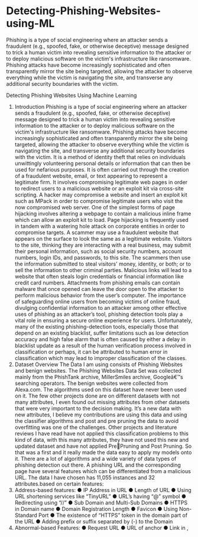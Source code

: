 # Detecting-Phishing-Websites-using-ML

Phishing is a type of social engineering where an attacker sends a fraudulent (e.g., spoofed, fake, 
or otherwise deceptive) message designed to trick a human victim into revealing sensitive 
information to the attacker or to deploy malicious software on the victim's infrastructure like 
ransomware. Phishing attacks have become increasingly sophisticated and often transparently 
mirror the site being targeted, allowing the attacker to observe everything while the victim is 
navigating the site, and transverse any additional security boundaries with the victim.


 Detecting Phishing Websites Using Machine Learning
1. Introduction
Phishing is a type of social engineering where an attacker sends a fraudulent (e.g., spoofed, fake, 
or otherwise deceptive) message designed to trick a human victim into revealing sensitive 
information to the attacker or to deploy malicious software on the victim's infrastructure like 
ransomware. Phishing attacks have become increasingly sophisticated and often transparently 
mirror the site being targeted, allowing the attacker to observe everything while the victim is 
navigating the site, and transverse any additional security boundaries with the victim.
It is a method of identity theft that relies on individuals unwittingly volunteering personal details 
or information that can then be used for nefarious purposes. It is often carried out through the 
creation of a fraudulent website, email, or text appearing to represent a legitimate firm.
It involves compromising legitimate web pages in order to redirect users to a malicious website 
or an exploit kit via cross-site scripting. A hacker may compromise a website and insert an 
exploit kit such as MPack in order to compromise legitimate users who visit the now 
compromised web server. One of the simplest forms of page hijacking involves altering a 
webpage to contain a malicious inline frame which can allow an exploit kit to load. Page 
hijacking is frequently used in tandem with a watering hole attack on corporate entities in order 
to compromise targets.
A scammer may use a fraudulent website that appears on the surface to look the same as a 
legitimate website. Visitors to the site, thinking they are interacting with a real business, may 
submit their personal information, such as social security numbers, account numbers, login IDs, 
and passwords, to this site. The scammers then use the information submitted to steal visitors' 
money, identity, or both; or to sell the information to other criminal parties.
Malicious links will lead to a website that often steals login credentials or financial information 
like credit card numbers. Attachments from phishing emails can contain malware that once 
opened can leave the door open to the attacker to perform malicious behavior from the user’s 
computer.
The importance of safeguarding online users from becoming victims of online fraud, divulging 
confidential information to an attacker among other effective uses of phishing as an attacker’s 
tool, phishing detection tools play a vital role in ensuring a secure online experience for users. 
Unfortunately, many of the existing phishing-detection tools, especially those that depend on an 
existing blacklist, suffer limitations such as low detection accuracy and high false alarm that is 
often caused by either a delay in blacklist update as a result of the human verification process 
involved in classification or perhaps, it can be attributed to human error in classification which 
may lead to improper classification of the classes.
2. Dataset Overview
The Data I am using consists of Phishing Websites and benign websites. The Phishing Websites 
Data Set was collected mainly from the PhishTank archive, MillerSmiles archive, Googleâ€™s 
searching operators. The benign websites were collected from Alexa.com.
The algorithms used on this dataset have never been used on it. The few other projects done are 
on different datasets with not many attributes, I even found out missing attributes from other 
datasets that were very important to the decision making. It’s a new data with new attributes, I 
believe my contributions are using this data and using the classifier algorithms and post and pre 
pruning the data to avoid overfitting was one of the challenges. Other projects and literature 
reviews I have read have not applied this classification problems to this kind of data, with this 
many attributes, they have not used this new and updated dataset and have not applied Pre￾Pruning and Post Pruning. So that was a first and it really made the data easy to apply my models 
onto it.
There are a lot of algorithms and a wide variety of data types of phishing detection out there. A 
phishing URL and the corresponding page have several features which can be differentiated from 
a malicious URL. The data I have chosen has 11,055 instances and 32 attributes.based on certain 
features: 
1. Address-based features:
● IP Address in URL
● Length of URL
● Using URL shortening services like 
“TinyURL”
● URL’s having “@” symbol
● Redirecting using “//”
● Sub Domain and Multi-Sub Domains
● HTTPS in Domain name
● Domain Registration Length
● Favicon
● Using Non-Standard Port
● The existence of “HTTPS” token in 
the domain part of the URL
● Adding prefix or suffix separated by 
(-) to the Domain
2. Abnormal-based Features:
● Request URL
● URL of anchor
● Link in <Meta>, <Script> and 
<Link> tags
● Server Form Handler (SFH)
● Submitting information to an email
● Abnormal URL
3. HTML and JavaScript-based features:
● Website Forwarding
● Status bar customization
● Disabling right-click
● Using pop-up window
● IFrame redirection
4. Domain-based features:
● Age of domain
● DNS record
● Website traffic
● PageRank
● Google index
● Number of links pointing to the 
page
● Statistical reports based feature
● There are in total 28 features that were selected from the dataset for this model.
3. Loading the Data
The first step is to load the data and see what the first few instances and some of the columns are
Figure 1: Loading the data
Figure 2: Loading the data output
4. Familiarizing with the Data
Now that we have loaded the data, we try to look into the data and get familiar with it. Gain 
information about the data, if it has any missing values; all the data types of the attributes are the 
same, and get the shape of the data. 
Information about the data and its attribute types.
Figure 3: Display info
Figure 4
The shape of the data:
Figure 5: Shape of the data
Displaying all the columns in the dataset
Figure 6: Shape of the data output
Displaying all attributes values data type to see if there are types that need to be changed.
Figure 7: Display dtypes
In this data all the values are of type int64 there are no categorical values that need to be 
changed.
5. Visualizing the Data
The next step is to visualize the data and see if there is a clear idea of what the information 
means by giving it visual context through maps or graphs. This makes it easier for us to 
comprehend and therefore makes it easier to identify trends, patterns, and outliers within large 
data sets. Plots and graphs like histograms and heatmaps are displayed to find how the data is 
distributed and how the features are related to each other.
● Histogram: Plotting the histogram of the data to summarise discrete or continuous data 
that are measured on an interval scale and to illustrate the major features of the 
distribution of the data in a convenient form.
Figure 8: Histogram
● Heatmap: Plotting the heatmap for the data to better visualize the volume of 
locations/events within a dataset and show relationships and correlation between the 
attributes.
Figure 9: Heatmap
6. Data Preprocessing and EDA
The next step is to clean and use data preprocessing techniques and transform the data to use it in 
the models. The data may have many irrelevant and missing parts. To handle it we need to find 
out if the dataset has missing values and noisy data; if it needs to be normalized or discretized; if 
the data needs to be reduced; or if there are any continuous variables.
Figure 10: Describe
We use “describe” here to see the count, mean, std, minimum values, quartiles (25%, 50%, 
75%), and maximum values for all the attributes. 
From this, we learned that most of the data is made of {-1,1} values except for “id” which is the 
number of instances, and we are gonna drop that attribute cause it has no significance to our ML 
learning model. 
Figure 11: Dropping Id
We dropped the “id” attribute and its values and assigned it to a new dataset variable, called 
“dataset1”.
Next, we check if the data has any null or missing values and we do that by:
Figure 12: isnull()
Output:
Figure 13: isnull() output
From the above figure, we can see the data doesn’t have any null or missing values. Now the 
data is ready to be trained.
7. Splitting the Data
Here we split the data into training and test data 80-20 for our models to use. We first assign the 
class “Result”, into a variable to compare when we apply the models, and then we drop the class 
from our variable that’s gonna be split into training and test data.
Figure 14:Splitting the data
We used train_test_split to split the dataset, while also shuffling the data, i.e the training and test 
data are randomly selected
Figure 15
We randomly assign the data into the train and test sets.
Output:
Figure 16
8. Machine Learning Models and Training Algorithm
This is a supervised machine learning task, so Classification and Regression are the options to 
use. This data set comes under a classification problem, as the input URL is classified as 
phishing or legitimate. The classification techniques considered to train the data are:
● Decision Tree Algorithm
● Random Forest Algorithm
● Support Vector Machine Algorithm
a. Decision Tree Algorithm
A Decision Tree is a supervised machine learning algorithm that can be used for both Regression 
and Classification problem statements. It divides the complete dataset into smaller subsets while 
at the same time an associated Decision Tree is incrementally developed. The data is 
continuously split according to a certain parameter. The tree can be explained by two entities, 
namely decision nodes and leaves. The leaves are the decisions or the final outcomes. And the 
decision nodes are where the data is split.
In a Decision Tree Algorithm, the first step is to split the data into training and test, which was 
already done above. Next step is to use the classifier algorithm on the training sets without any 
parameters and see the results.
Figure 17
Output:
Figure 18
Displayed are the confusion matrix and the classification report, which consists of accuracy, 
recall, f1-score, and support. 
The model’s accuracy on training data is 99% and the accuracy for the test data is 95.7%. By 
looking at this report it can be seen the model overfits for the data since the train data accuracy is 
bigger than the test data accuracy.
Next step is to apply pre pruning, to determine the maximum depth the tree can go, the minimum 
samples split, and the minimum samples leaf.
Pre Pruning:
Figure 19: Pre-Pruning
Output:
Figure 20: Pre-Pruning output
The Pre-Pruning result outputs the best values of max_depth, min_samples_leaf, and the 
min_samples_split. These are values set to stop the tree from overfitting. 
The Pre-Pruning accuracy score after putting the values from the above figure are:
Figure 21
Output:
Figure 22: max_depth
From the above figure, it is seen that the model has improved but still needs more values to 
improve the accuracy for the test data.
The next step is to post prune it and find the best ccp_alpha, Cost complexity pruning. Cost 
complexity pruning provides another option to control the size of a tree. In 
DecisionTreeClassifier, this pruning technique is parameterized by the cost complexity 
parameter, ccp_alpha. Greater values of ccp_alpha increase the number of nodes pruned.
To find the best value of ccp_alpha, it is required to plot the AUC-ROC score vs the alpha value 
to see where the accuracy is maximum for both training and test datas.
Figure 23: ccp_alpha
Output:
Figure 23: ccp_alpha to accuracy graph
From the above figure the maximum accuracy the model can reach is when the alpha value is at 
0.001. Now combining all the values gives us an output of:
Figure 24: ccp_alpha evaluation
Figure 25
Performance Evaluation:
Figure 26: Performance Evaluation
Now the accuracy for the test data is greater than the accuracy for the training data, which 
significantly increases the model’s capability of classifying new data.
Visualizing the tree:
Figure 27: Plotting the Decision Tree
Output:
Figure 28: Decision Tree
This is what the tree looks like, as it can be seen the maximum depth it has undergone is 10 and 
the root node in the tree looks like the figure below:
Figure 29: Root Node
The last step is to check the feature importance in the model:
Figure 30: Plotting Feature Importance
Output:
Figure 31: Feature Importance
b. Random Forest Algorithm
Random forest is a flexible, easy-to-use machine learning algorithm that produces, even without 
hyper-parameter tuning, a great result most of the time. It is also one of the most used 
algorithms, because of its simplicity and diversity (it can be used for both classification and 
regression tasks). It is a supervised learning algorithm. The "forest" it builds is an ensemble of 
decision trees, usually trained with the “bagging” method. The general idea of the bagging
method is that a combination of learning models increases the overall result.
The first step for Random Forest is to determine the best possible values of its parameters, i.e. 
n_estimators (This is the number of trees you want to build before taking the maximum voting or 
averages of predictions. A higher number of trees give you better performance but makes your 
code slower.), max_depth, and min_samples_leaf.
To determine the best value of n_estimators we use GridSearchCv to plot the AUC_Score with 
respect to n_estimators.
Figure 32: n_estimators
Output:
Figure 33: n_estimators to AUC-Score
The next step is to find out the best value for max_depth. That is also done using GridSearchCv 
in the following way:
Figure 34: max_depths
Figure 35: max_depths to AUC Score
Now that we know the best values for max_depth and n_estimator, we can use the Random 
Forest Classifier to use those values and predict the target values.
Figure 36: Random Forest Classifier
Figure 37
Performance Evaluation:
Figure 38: Random Forest Classifier Performance Evaluation
Plotting a Random Tree is computationally costly cause it computes and calculates 100 trees:
Figure 39: Plotting Random Forest
Output:
The tree is big and takes quite a long time to run, this is some of the root nodes on the tree:
Figure 40: Random Forest Tree
Figure 41: Random Forest Tree sample
The last step is to check the feature importance in the model:
Figure 42: Plotting Random Forest Feature Importance
Output:
Figure 43: Random Forest Feature Importance
c. SVM Algorithm
In machine learning, support vector machines (SVMs, also support vector networks) are 
supervised learning models with associated learning algorithms that analyze data used for 
classification and regression analysis. Given a set of training examples, each marked as 
belonging to one or the other of two categories, an SVM training algorithm builds a model that 
assigns new examples to one category or the other, making it a non-probabilistic binary linear 
classifier.
Figure 44: svm.SVC
After we fit the model, we are ready to use it to predict the test data.
Figure 45: SVM accuracy score
Performance Evaluation:
Figure 46: SVM performance evaluation
9. Comparison of Models 
To compare the models’ performance, a data frame is created. The columns of this data frame are 
the lists created to store the results of the model.
Figure 47: Comparisons of Model
The models are evaluated, and the considered metric is accuracy. From the above figures, it is 
shown that Random Forest gives better performance. The last step is to save and load the model 
and test out the model on some sample data.
Figure 48: Loading and testing Model
Predicting the data:
Figure 49: Predicting Result
This test was conducted on an 80-20 split, further splitting testing was done. The comparison of 
the models when the data is split on an 80-20, 60-40, and 50-50 are:
Figure 50: 80-20 split data performance evaluation Figure 51: 60-40 split data performance evaluation
Figure 52: 50-50 split data performance evaluation
Table1: Comparison of Models
In all cases, the Random Forest algorithm performs much better than the rest.
10. Conclusion
This project aims to enhance detection methods to detect phishing websites using machine 
learning technology. Detection accuracy of 97.0% was achieved using the Random Forest 
algorithm with the lowest false positive rate. The result shows that classifiers give better 
performance when more instances and more attributes was used. 
The problem of phishing cannot be eradicated, nonetheless can be reduced by combating it in 
two ways, improving targeted anti-phishing procedures and techniques and informing the public 
on how fraudulent phishing websites can be detected and identified. To combat the ever evolving
and complexity of phishing attacks and tactics, ML anti-phishing techniques are essential.
The outcome of this project reveals that the proposed method presents superior results rather than 
the existing deep learning methods. It has achieved better accuracy and F1—score with a limited 
amount of time. The future direction of this project is to develop an unsupervised deep learning 
method to generate insight from a URL.
The algorithms used on this dataset have never been used on it. The few other projects done are 
on different datasets with not many attributes, I even found out missing attributes from other 
datasets that were very important to the decision making. It’s a new data with new attributes, I 
believe my contributions are using this data and using the classifier algorithms and post and pre 
pruning the data to avoid overfitting was one of the challenges. Other projects and literature 
reviews I have read have not applied this classification problems to this kind of data, with this 
many attributes, they have not used this new and updated dataset and have not applied Pre￾Pruning and Post Pruning. So that was a first and it really made the data easy to apply my models 
onto it. 
Working on this project was very knowledgeable and worth the effort. In the future, this project 
could be used as a browser extension or an application with a user interface that users can use to 
detect phishing websites more easily.
